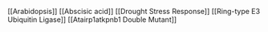 [[Arabidopsis]]
[[Abscisic acid]]
[[Drought Stress Response]]
[[Ring-type E3 Ubiquitin Ligase]]
[[Atairp1atkpnb1 Double Mutant]]
